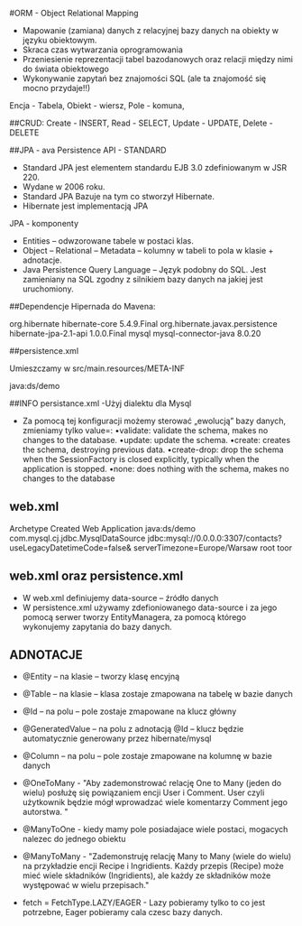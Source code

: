 #ORM - Object Relational Mapping
- Mapowanie (zamiana) danych z relacyjnej bazy danych na obiekty w języku obiektowym.
- Skraca czas wytwarzania oprogramowania
- Przeniesienie reprezentacji tabel bazodanowych oraz relacji między nimi do świata obiektowego
- Wykonywanie zapytań bez znajomości SQL (ale ta znajomość się mocno przydaje!!)

Encja - Tabela,
Obiekt - wiersz,
Pole - komuna,

##CRUD:
Create - INSERT,
Read - SELECT,
Update - UPDATE,
Delete - DELETE

##JPA - ava Persistence API - STANDARD
- Standard JPA jest elementem standardu EJB 3.0 zdefiniowanym w JSR 220.
- Wydane w 2006 roku.
- Standard JPA Bazuje na tym co stworzył Hibernate.
- Hibernate jest implementacją JPA

JPA - komponenty
- Entities – odwzorowane tabele w postaci klas.
- Object – Relational – Metadata – kolumny w tabeli to pola w klasie + adnotacje.
- Java Persistence Query Language – Język podobny do SQL. Jest zamieniany na SQL zgodny z silnikiem bazy danych na jakiej jest uruchomiony.

##Dependencje Hipernada do Mavena:

<dependency>
<groupId>org.hibernate</groupId>
<artifactId>hibernate-core</artifactId>
<version>5.4.9.Final</version>
</dependency>
<dependency>
<groupId>org.hibernate.javax.persistence</groupId>
<artifactId>hibernate-jpa-2.1-api</artifactId>
<version>1.0.0.Final</version>
</dependency>
<dependency>
<groupId>mysql</groupId>
<artifactId>mysql-connector-java</artifactId>
<version>8.0.20</version>
</dependency>

##persistence.xml

Umieszczamy w src/main.resources/META-INF

<persistence xmlns="http://java.sun.com/xml/ns/persistence"
xmlns:xsi="http://www.w3.org/2001/XMLSchema-instance"
xsi:schemaLocation="http://java.sun.com/xml/ns/persistence
http://java.sun.com/xml/ns/persistence/persistence_2_0.xsd"
version="2.0">
<persistence-unit name="default" transaction-type="JTA">
<jta-data-source>java:ds/demo</jta-data-source>
<properties>
<property name="hibernate.dialect" value="org.hibernate.dialect.MySQL5Dialect" />
<property name="hibernate.show_sql" value="true" />
<property name="hibernate.format_sql" value="true" />
<property name="hibernate.hbm2ddl.auto" value="create" />
<property name="hibernate.connection.characterEncoding" value="UTF 8" />
<property name="hibernate.cache.use_query_cache" value="false" />
</properties>
</persistence-unit>
</persistence>

##INFO persistance.xml
-Użyj dialektu dla Mysql 
<properties>
<property name="hibernate.dialect" value="org.hibernate.dialect.MySQL5Dialect" />

- Za pomocą tej konfiguracji możemy sterować „ewolucją” bazy danych, zmieniamy tylko value=:
   <property name="hibernate.hbm2ddl.auto" value="create" />
•validate: validate the schema, makes no changes to the database.
•update: update the schema.
•create: creates the schema, destroying previous data.
•create-drop: drop the schema when the SessionFactory is closed explicitly, typically when the application is stopped.
•none: does nothing with the schema, makes no changes to the database

## web.xml
<?xml version="1.0" encoding="UTF-8"?>
<web-app xmlns="http://xmlns.jcp.org/xml/ns/javaee" xmlns:xsi="http://www.w3.org/2001/XMLSchema-instance"
xsi:schemaLocation="http://xmlns.jcp.org/xml/ns/javaee http://xmlns.jcp.org/xml/ns/javaee/web-
app_4_0.xsd"
version="4.0">
<display-name>Archetype Created Web Application</display-name>
<data-source>
<name>java:ds/demo</name>
<class-name>com.mysql.cj.jdbc.MysqlDataSource</class-name>
<url>jdbc:mysql://0.0.0.0:3307/contacts?useLegacyDatetimeCode=false&amp;
serverTimezone=Europe/Warsaw</url>
<user>root</user>
<password>toor</password>
</data-source>
</web-app>

## web.xml oraz persistence.xml

- W web.xml definiujemy data-source – źródło danych
- W persistence.xml używamy zdefioniowanego data-source i za jego pomocą serwer tworzy EntityManagera, za pomocą którego wykonujemy zapytania do bazy danych.

## ADNOTACJE

- @Entity – na klasie – tworzy klasę encyjną
- @Table – na klasie – klasa zostaje zmapowana na tabelę w bazie danych
- @Id – na polu – pole zostaje zmapowane na klucz główny
- @GeneratedValue – na polu z adnotacją @Id – klucz będzie automatycznie generowany przez hibernate/mysql
- @Column – na polu – pole zostaje zmapowane na kolumnę w bazie danych
- @OneToMany - "Aby zademonstrować relację One to Many (jeden do wielu) posłużę się powiązaniem encji User i Comment. User czyli użytkownik będzie mógł wprowadzać wiele komentarzy Comment jego autorstwa. "
- @ManyToOne - kiedy mamy pole posiadajace wiele postaci, mogacych nalezec do jednego obiektu
- @ManyToMany - "Zademonstruję relację Many to Many (wiele do wielu) na przykładzie encji Recipe i Ingridients. Każdy przepis (Recipe) może mieć wiele składników (Ingridients), ale każdy ze składników może występować w wielu przepisach."

- fetch = FetchType.LAZY/EAGER - Lazy pobieramy tylko to co jest potrzebne, Eager pobieramy cala czesc bazy danych. 












